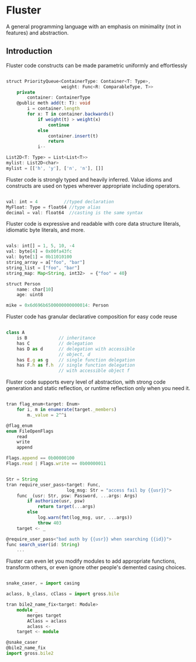 
# Fluster

A general programming language with an emphasis on minimality
(not in features) and abstraction.

## Introduction

Fluster code constructs can be made parametric
uniformly and effortlessly

```TypeScript

struct PriorityQueue<ContainerType: Container<T: Type>, 
                     weight: Func<R: ComparableType, T>>
    private
        container: ContainerType
    @public meth add(t: T): void
        i = container.length
        for x: T in container.backwards()
            if weight(t) > weight(x)
                continue
            else
                container.insert(t)
                return
            i--

List2D<T: Type> = List<List<T>>
mylist: List2D<char>
mylist = [['h', 'y'], ['n', 'n'], []]

```

Fluster code is strongly typed and heavily inferred.
Value idioms and constructs are used on types wherever appropriate
including operators.

```TypeScript

val: int = 4          //typed declaration
MyFloat: Type = float64 //type alias
decimal = val: float64  //casting is the same syntax

```

Fluster code is expressive and readable with core data structure
literals, idiomatic byte literals, and more.

```TypeScript

vals: int[] = 1, 5, 10, -4
val: byte[4] = 0x00fa43fc
val: byte[1] = 0b11010100
string_array = a["foo", "bar"]
string_list = ["foo", "bar"]
string_map: Map<String, int32>  = {"foo" = 40}

struct Person
    name: char[10]
    age: uint8

mike = 0x6d696b6500000000000014: Person

```

Fluster code has granular declarative composition
for easy code reuse

```TypeScript

class A
    is B            // inheritance
    has C           // delegation
    has D as d      // delegation with accessible 
                    // object, d
    has E.g as g    // single function delegation
    has F.h as f.h  // single function delegation 
                    // with accessible object f

```

Fluster code supports every level of abstraction, with strong
code generation and static reflection, or runtime reflection
only when you need it.

```TypeScript

tran flag_enum<target: Enum>
    for i, m in enumerate(target._members)
        m._value = 2^^i

@flag_enum
enum FileOpenFlags
    read
    write
    append

Flags.append == 0b00000100
Flags.read | Flags.write == 0b00000011


Str = String
tran require_user_pass<target: Func, 
                       log_msg: Str = "access fail by {{usr}}">
    func _(usr: Str, psw: Password, ...args: Args)
        if authorize(usr, psw) 
            return target(...args)
        else 
            log.warn(fmt(log_msg, usr, ...args))
            throw 403
    target <- _

@require_user_pass<"bad auth by {{usr}} when searching {{id}}">
func search_user(id: String)
    ...

```

Fluster can even let you modify modules to add appropriate 
functions, transform others, or even ignore other people's 
demented casing choices.

```TypeScript

snake_caser, = import casing

aclass, b_class, cClass = import gross.bile

tran bile2_name_fix<target: Module>
    module _
        merges target
        AClass = aclass
        aclass <-
    target <- module

@snake_caser 
@bile2_name_fix
import gross.bile2

```

<!-- create Named packs in pack.md -->

